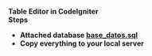 <b>Table Editor in CodeIgniter<b><br>
Steps
<ul>
  <li>Attached database <a href="https://github.com/javiertacna/editable/blob/master/base_datos.sql">base_datos.sql</a></li>
  <li>Copy everything to your local server</li>
</ul>
